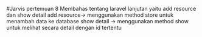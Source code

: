 #Jarvis pertemuan 8
Membahas tentang laravel lanjutan
yaitu add resource dan show detail
add resource-> menggunakan method store untuk menambah data ke database
show detail -> menggunakan method show untuk melihat secara detail dengan id tertentu
